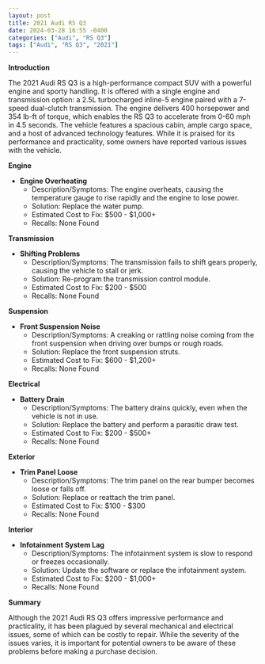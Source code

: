 ```yaml
---
layout: post
title: 2021 Audi RS Q3
date: 2024-03-28 16:55 -0400
categories: ["Audi", "RS Q3"]
tags: ["Audi", "RS Q3", "2021"]
---
```

**Introduction**

The 2021 Audi RS Q3 is a high-performance compact SUV with a powerful engine and sporty handling. It is offered with a single engine and transmission option: a 2.5L turbocharged inline-5 engine paired with a 7-speed dual-clutch transmission. The engine delivers 400 horsepower and 354 lb-ft of torque, which enables the RS Q3 to accelerate from 0-60 mph in 4.5 seconds. The vehicle features a spacious cabin, ample cargo space, and a host of advanced technology features. While it is praised for its performance and practicality, some owners have reported various issues with the vehicle.

**Engine**

* **Engine Overheating**
    * Description/Symptoms: The engine overheats, causing the temperature gauge to rise rapidly and the engine to lose power.
    * Solution: Replace the water pump.
    * Estimated Cost to Fix: $500 - $1,000+
    * Recalls: None Found

**Transmission**

* **Shifting Problems**
    * Description/Symptoms: The transmission fails to shift gears properly, causing the vehicle to stall or jerk.
    * Solution: Re-program the transmission control module.
    * Estimated Cost to Fix: $200 - $500
    * Recalls: None Found

**Suspension**

* **Front Suspension Noise**
    * Description/Symptoms: A creaking or rattling noise coming from the front suspension when driving over bumps or rough roads.
    * Solution: Replace the front suspension struts.
    * Estimated Cost to Fix: $600 - $1,200+
    * Recalls: None Found

**Electrical**

* **Battery Drain**
    * Description/Symptoms: The battery drains quickly, even when the vehicle is not in use.
    * Solution: Replace the battery and perform a parasitic draw test.
    * Estimated Cost to Fix: $200 - $500+
    * Recalls: None Found

**Exterior**

* **Trim Panel Loose**
    * Description/Symptoms: The trim panel on the rear bumper becomes loose or falls off.
    * Solution: Replace or reattach the trim panel.
    * Estimated Cost to Fix: $100 - $300
    * Recalls: None Found

**Interior**

* **Infotainment System Lag**
    * Description/Symptoms: The infotainment system is slow to respond or freezes occasionally.
    * Solution: Update the software or replace the infotainment system.
    * Estimated Cost to Fix: $200 - $1,000+
    * Recalls: None Found

**Summary**

Although the 2021 Audi RS Q3 offers impressive performance and practicality, it has been plagued by several mechanical and electrical issues, some of which can be costly to repair. While the severity of the issues varies, it is important for potential owners to be aware of these problems before making a purchase decision.
